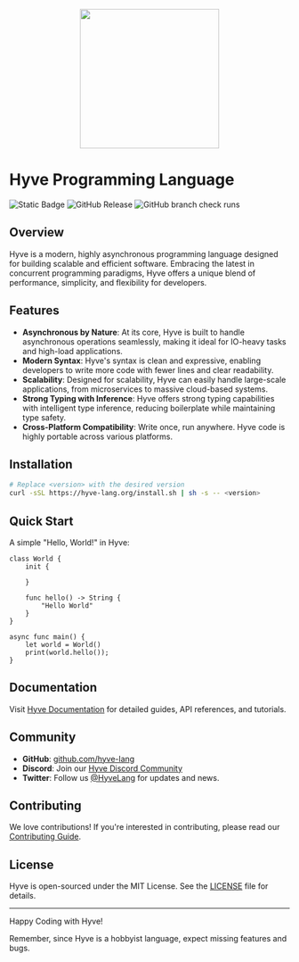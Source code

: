 <p align="center">
  <img src="https://i.imgur.com/f7XHEDZ.png" style="height:250px;" />
</p>

# Hyve Programming Language
![Static Badge](https://img.shields.io/badge/C%2B%2B-20-purple) ![GitHub Release](https://img.shields.io/github/v/release/broken-bytes/Hyve?include_prereleases&sort=semver&label=version)
![GitHub branch check runs](https://img.shields.io/github/check-runs/broken-bytes/Hyve/main) 

## Overview
Hyve is a modern, highly asynchronous programming language designed for building scalable and efficient software. Embracing the latest in concurrent programming paradigms, Hyve offers a unique blend of performance, simplicity, and flexibility for developers.

## Features
- **Asynchronous by Nature**: At its core, Hyve is built to handle asynchronous operations seamlessly, making it ideal for IO-heavy tasks and high-load applications.
- **Modern Syntax**: Hyve's syntax is clean and expressive, enabling developers to write more code with fewer lines and clear readability.
- **Scalability**: Designed for scalability, Hyve can easily handle large-scale applications, from microservices to massive cloud-based systems.
- **Strong Typing with Inference**: Hyve offers strong typing capabilities with intelligent type inference, reducing boilerplate while maintaining type safety.
- **Cross-Platform Compatibility**: Write once, run anywhere. Hyve code is highly portable across various platforms.

## Installation
```bash
# Replace <version> with the desired version
curl -sSL https://hyve-lang.org/install.sh | sh -s -- <version>
```

## Quick Start
A simple "Hello, World!" in Hyve:

```hyve
class World {
    init {

    }

    func hello() -> String {
        "Hello World"
    }
}

async func main() {
    let world = World()
    print(world.hello());
}
```

## Documentation
Visit [Hyve Documentation](https://hyve-lang.org/docs) for detailed guides, API references, and tutorials.

## Community
- **GitHub**: [github.com/hyve-lang](https://github.com/broken-bytes/hyve)
- **Discord**: Join our [Hyve Discord Community](https://discord.gg/hyve-lang)
- **Twitter**: Follow us [@HyveLang](https://twitter.com/HyveLang) for updates and news.

## Contributing
We love contributions! If you're interested in contributing, please read our [Contributing Guide](https://github.com/hyve-lang/hyve/CONTRIBUTING.md).

## License
Hyve is open-sourced under the MIT License. See the [LICENSE](https://github.com/hyve-lang/hyve/LICENSE.md) file for details.

---

Happy Coding with Hyve!

Remember, since Hyve is a hobbyist language, expect missing features and bugs.
